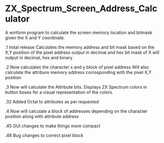 # ZX_Spectrum_Screen_Address_Calculator
A winform program to calculate the screen memory location and bitmask given the X and Y coordinate.

.1 Inital release
Calculates the memory address and bit mask based on the X,Y position of the pixel
address output in decimal and hex
bit mask of X will output in decimal, hex and binary

.2
Now calculates the character x and y block of pixel address
Will also calculate the attribure memory address corrosponding with the pixel X,Y position

.3
Now will calculate the Attribute bits. Displays ZX Spectrum colors in button boxes for a visual representation of the colors.

.32
Added Octal to attributes as per requested

.4
Now will calculate a block of addresses depending on the character position along with attribute address

.45 
GUI changes to make things more compact

.46 Bug changes to correct pixel block

